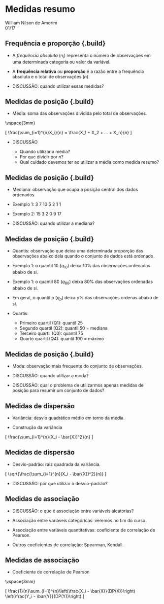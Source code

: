 # Medidas resumo
William Nilson de Amorim  
01/17  



## Frequência e proporção {.build}

- A *frequência absoluta* ($n_i$) representa o número de observações em uma determinada categoria ou valor da variável.

- A **frequência relativa** ou **proporção** é a razão entre a frequência absoluta e o total de observações ($n$).

- DISCUSSÃO: quando utilizar essas medidas?

## Medidas de posição {.build}

- Média: soma das observações dividida pelo total de observações.

\vspace{3mm}

\[
\frac{\sum_{i=1}^{n}X_i}{n} = \frac{X_1 + X_2 + ... + X_n}{n}
\]

- DISCUSSÃO

    - Quando utilizar a média?
    - Por que dividir por $n$?
    - Qual cuidado devemos ter ao utilizar a média como medida resumo?
    
## Medidas de posição {.build}

- Mediana: observação que ocupa a posição central dos dados ordenados.

- Exemplo 1: 3 7 10 5 2 1 1

- Exemplo 2: 15 3 2 0 9 17

- DISCUSSÃO: quando utilizar a mediana?

## Medidas de posição {.build}

- Quantis: observação que deixa uma determinada proporção das observações abaixo dela quando o conjunto de dados está ordenado.

- Exemplo 1: o quantil 10 ($q_10$) deixa 10% das observações ordenadas abaixo de si.
- Exemplo 1: o quantil 80 ($q_80$) deixa 80% das observações ordenadas abaixo de si.

- Em geral, o quantil p ($q_p$) deixa p% das observações ordenas abaixo de si.

- Quartis: 
    
    - Primeiro quartil (Q1): quantil 25
    - Segundo quartil (Q2): quantil 50 = mediana
    - Terceiro quartil (Q3): quantil 75
    - Quarto quartil (Q4): quantil 100 = máximo

## Medidas de posição {.build}

- Moda: observação mais frequente do conjunto de observações.

- DISCUSSÃO: quando utilizar a moda?

- DISCUSSÃO: qual o problema de utilizarmos apenas medidas de posição para resumir um conjunto de dados?

## Medidas de dispersão

- Variância: desvio quadrático médio em torno da média.

- Construção da variância

\[
\frac{\sum_{i=1}^{n}(X_i - \bar{X})^2}{n}
\]

## Medidas de dispersão

- Desvio-padrão: raiz quadrada da variância.

\[
\sqrt{\frac{\sum_{i=1}^{n}(X_i - \bar{X})^2}{n}}
\]

- DISCUSSÃO: por que utilizar o desvio-padrão?


## Medidas de associação

- DISCUSSÃO: o que é associação entre variáveis aleatórias?

- Associação entre variáveis categóricas: veremos no fim do curso.

- Associação entre variáveis quantitativas: coeficiente de correlação de Pearson.

- Outros coeficientes de correlação: Spearman, Kendall.

## Medidas de associação

- Coeficiente de correlação de Pearson

\vspace{3mm}

\[
\frac{1}{n}\sum_{i=1}^{n}\left(\frac{X_i - \bar{X}}{DP(X)}\right) \left(\frac{Y_i - \bar{Y}}{DP(Y)}\right)
\]
















